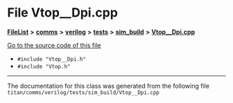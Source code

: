 

# File Vtop\_\_Dpi.cpp



[**FileList**](files.md) **>** [**comms**](dir_15e9a61cbc095141a3f886f43eb6818f.md) **>** [**verilog**](dir_549b42112f6dc36cf8af5f13bada3f17.md) **>** [**tests**](dir_359bc3875cb3adaee3d3f269dbe0d6e4.md) **>** [**sim\_build**](dir_816ed350c72cf5de8127e0b7e8b74e54.md) **>** [**Vtop\_\_Dpi.cpp**](Vtop____Dpi_8cpp.md)

[Go to the source code of this file](Vtop____Dpi_8cpp_source.md)



* `#include "Vtop__Dpi.h"`
* `#include "Vtop.h"`


































































------------------------------
The documentation for this class was generated from the following file `titan/comms/verilog/tests/sim_build/Vtop__Dpi.cpp`

